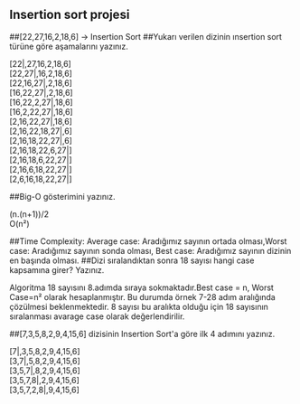 ## Insertion sort projesi

##[22,27,16,2,18,6] -> Insertion Sort
##Yukarı verilen dizinin ınsertion sort türüne göre aşamalarını yazınız.

[22|,27,16,2,18,6]  
[22,27|,16,2,18,6]   
[22,16,27|,2,18,6]  
[16,22,27|,2,18,6]  
[16,22,2,27|,18,6]  
[16,2,22,27|,18,6]  
[2,16,22,27|,18,6]  
[2,16,22,18,27|,6]  
[2,16,18,22,27|,6]  
[2,16,18,22,6,27|]  
[2,16,18,6,22,27|]  
[2,16,6,18,22,27|]  
[2,6,16,18,22,27|]  

##Big-O gösterimini yazınız.

(n.(n+1))/2  
O(n²)  

##Time Complexity: Average case: Aradığımız sayının ortada olması,Worst case: Aradığımız sayının sonda olması, Best case: Aradığımız sayının dizinin en başında olması.
##Dizi sıralandıktan sonra 18 sayısı hangi case kapsamına girer? Yazınız.

Algoritma 18 sayısını 8.adımda sıraya sokmaktadır.Best case = n, Worst Case=n² olarak hesaplanmıştır. Bu durumda örnek 7-28 adım aralığında çözülmesi beklenmektedir. 8 sayısı bu aralıkta olduğu için 18 sayısının sıralanması avarage case olarak değerlendirilir.  

##[7,3,5,8,2,9,4,15,6] dizisinin Insertion Sort'a göre ilk 4 adımını yazınız.

[7|,3,5,8,2,9,4,15,6]  
[3,7|,5,8,2,9,4,15,6]  
[3,5,7|,8,2,9,4,15,6]  
[3,5,7,8|,2,9,4,15,6]  
[3,5,7,2,8|,9,4,15,6]  


